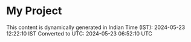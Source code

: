 # My Project

This content is dynamically generated in Indian Time (IST): 2024-05-23 12:22:10 IST
Converted to UTC: 2024-05-23 06:52:10 UTC
